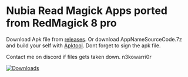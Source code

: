 # Nubia Read Magick Apps ported from RedMagick 8 pro
Download Apk file from [releases](https://github.com/N3kowarriorCZenchilada/Red-Magick-Ported-Apps-RM8p/releases).
Or download AppNameSourceCode.7z and build your self with [Apktool](https://ibotpeaches.github.io/Apktool/). Dont forget to sign the apk file.

Contact me on discord if files gets taken down. n3kowarri0r

[![Downloads](https://img.shields.io/github/downloads/N3kowarriorCZenchilada/Red-Magick-Ported-Apps-RM8p/total?style=flat-square)](https://github.com/N3kowarriorCZenchilada/Red-Magick-Ported-Apps-RM8p/releases)

